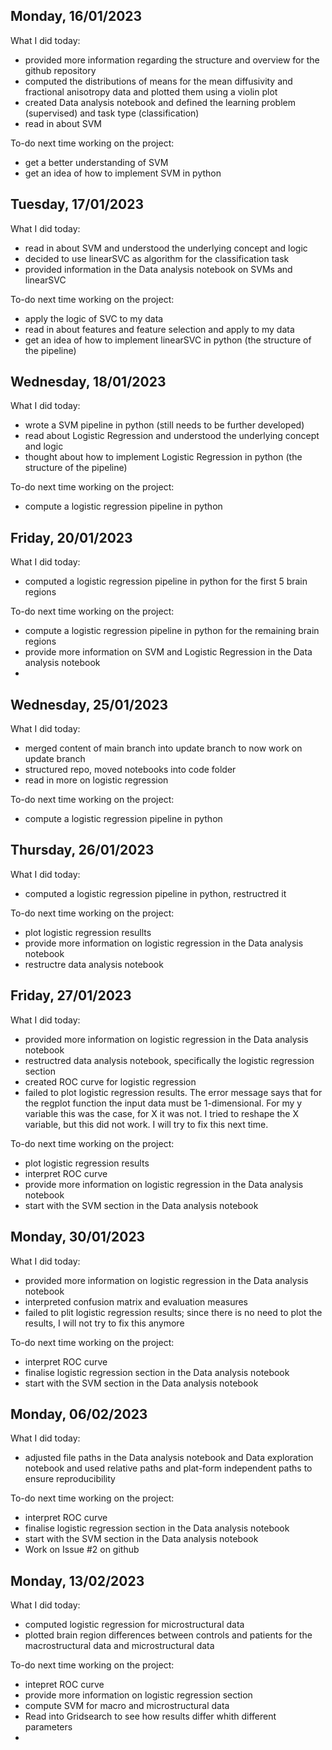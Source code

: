 ## Monday, 16/01/2023
What I did today:
- provided more information regarding the structure and overview for the github repository
- computed the  distributions of means for the mean diffusivity and fractional anisotropy data and plotted them using a violin plot
- created Data analysis notebook and defined the learning problem (supervised) and task type (classification)
- read in about SVM 

To-do next time working on the project:
- get a better understanding of SVM 
- get an idea of how to implement SVM in python

## Tuesday, 17/01/2023
What I did today:
- read in about SVM and understood the underlying concept and logic
- decided to use linearSVC as algorithm for the classification task
- provided information in the Data analysis notebook on SVMs and linearSVC

To-do next time working on the project:
- apply the logic of SVC to my data 
- read in about features and feature selection and apply to my data 
- get an idea of how to implement linearSVC in python (the structure of the pipeline)


## Wednesday, 18/01/2023
What I did today:
- wrote a SVM pipeline in python (still needs to be further developed)
- read about Logistic Regression and understood the underlying concept and logic
- thought about how to implement Logistic Regression in python (the structure of the pipeline)

To-do next time working on the project:
- compute a logistic regression pipeline in python


## Friday, 20/01/2023
What I did today:
- computed a logistic regression pipeline in python for the first 5 brain regions

To-do next time working on the project:
- compute a logistic regression pipeline in python for the remaining brain regions
- provide more information on SVM and Logistic Regression in the Data analysis notebook
-

## Wednesday, 25/01/2023
What I did today:
- merged content of main branch into update branch to now work on update branch
- structured repo, moved notebooks into code folder
- read in more on logistic regression 

To-do next time working on the project:
- compute a logistic regression pipeline in python 

## Thursday, 26/01/2023
What I did today:
- computed a logistic regression pipeline in python, restructred it 

To-do next time working on the project:
- plot logistic regression resullts 
- provide more information on logistic regression in the Data analysis notebook
- restructre data analysis notebook

## Friday, 27/01/2023
What I did today:
- provided more information on logistic regression in the Data analysis notebook
- restructred data analysis notebook, specifically the logistic regression section
- created ROC curve for logistic regression
- failed to plot logistic regression results. The error message says that for the regplot function the input data must be 1-dimensional. For my y variable this was the case, for X it was not. I tried to reshape the X variable, but this did not work. I will try to fix this next time.

To-do next time working on the project:
- plot logistic regression results
- interpret ROC curve
- provide more information on logistic regression in the Data analysis notebook
- start with the SVM section in the Data analysis notebook

## Monday, 30/01/2023
What I did today:
- provided more information on logistic regression in the Data analysis notebook
- interpreted confusion matrix and evaluation measures
- failed to plit logistic regression results; since there is no need to plot the results, I will not try to fix this anymore

To-do next time working on the project:
- interpret ROC curve
- finalise logistic regression section in the Data analysis notebook
- start with the SVM section in the Data analysis notebook


## Monday, 06/02/2023
What I did today:
- adjusted file paths in the Data analysis notebook and Data exploration notebook and used relative paths and plat-form independent paths to ensure reproducibility 

To-do next time working on the project:
- interpret ROC curve
- finalise logistic regression section in the Data analysis notebook
- start with the SVM section in the Data analysis notebook
- Work on Issue #2 on github 

## Monday, 13/02/2023
What I did today:
- computed logistic regression for microstructural data
- plotted brain region differences between controls and patients for the macrostructural data and microstructural data

To-do next time working on the project:
- intepret ROC curve
- provide more information on logistic regression section
- compute SVM for macro and microstructural data
- Read into Gridsearch to see how results differ whith different parameters
- 